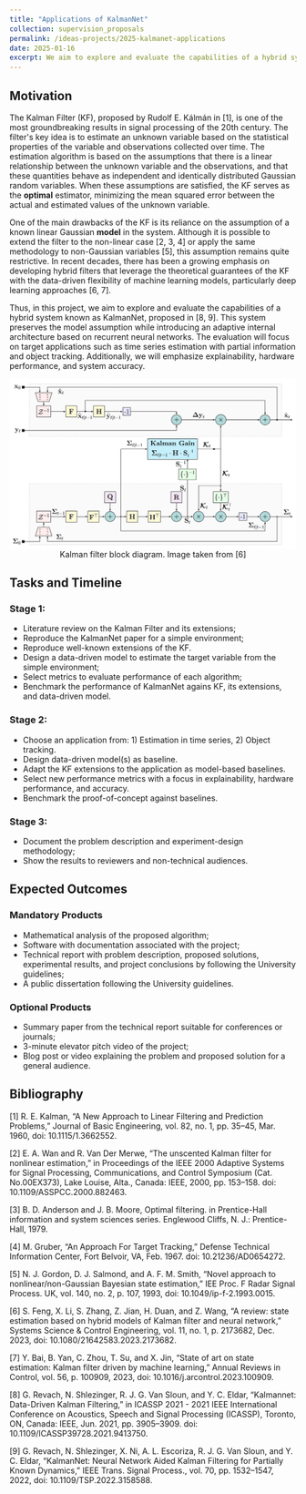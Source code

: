```yaml
---
title: "Applications of KalmanNet"
collection: supervision_proposals
permalink: /ideas-projects/2025-kalmanet-applications
date: 2025-01-16
excerpt: We aim to explore and evaluate the capabilities of a hybrid system known as KalmanNet. 
---
```


## Motivation

The Kalman Filter (KF), proposed by Rudolf E. Kálmán in [1], is one of the most groundbreaking results in signal processing of the 20th century. The filter's key idea is to estimate an unknown variable based on the statistical properties of the variable and observations collected over time. The estimation algorithm is based on the assumptions that there is a linear relationship between the unknown variable and the observations, and that these quantities behave as independent and identically distributed Gaussian random variables. When these assumptions are satisfied, the KF serves as the **optimal** estimator, minimizing the mean squared error between the actual and estimated values of the unknown variable.

One of the main drawbacks of the KF is its reliance on the assumption of a known linear Gaussian **model** in the system. Although it is possible to extend the filter to the non-linear case [2, 3, 4] or apply the same methodology to non-Gaussian variables [5], this assumption remains quite restrictive. In recent decades, there has been a growing emphasis on developing hybrid filters that leverage the theoretical guarantees of the KF with the data-driven flexibility of machine learning models, particularly deep learning approaches [6, 7]. 

Thus, in this project, we aim to explore and evaluate the capabilities of a hybrid system known as KalmanNet, proposed in [8, 9]. This system preserves the model assumption while introducing an adaptive internal architecture based on recurrent neural networks. The evaluation will focus on target applications such as time series estimation with partial information and object tracking. Additionally, we will emphasize explainability, hardware performance, and system accuracy.

<div style="text-align: center;">
    <img src="/images/kalmannet.png"
        alt="Kalman filter block diagram."
        style="display: block; margin-left: auto; margin-right: auto;" />
    <figcaption>Kalman filter block diagram. Image taken from [6]</figcaption>
</div>

## Tasks and Timeline

### Stage 1:
* Literature review on the Kalman Filter and its extensions;
* Reproduce the KalmanNet paper for a simple environment;
* Reproduce well-known extensions of the KF.
* Design a data-driven model to estimate the target variable from the simple environment;
* Select metrics to evaluate performance of each algorithm;
* Benchmark the performance of KalmanNet agains KF, its extensions, and data-driven model.

### Stage 2:
* Choose an application from: 1) Estimation in time series, 2) Object tracking.
* Design data-driven model(s) as baseline.
* Adapt the KF extensions to the application as model-based baselines.
* Select new performance metrics with a focus in explainability, hardware performance, and accuracy.
* Benchmark the proof-of-concept against baselines.

### Stage 3: 
* Document the problem description and experiment-design methodology;
* Show the results to reviewers and non-technical audiences.

## Expected Outcomes

### Mandatory Products
* Mathematical analysis of the proposed algorithm;
* Software with documentation associated with the project;
* Technical report with problem description, proposed solutions, experimental results, and project conclusions by following the University guidelines;
* A public dissertation following the University guidelines.

### Optional Products
* Summary paper from the technical report suitable for conferences or journals;
* 3-minute elevator pitch video of the project;
* Blog post or video explaining the problem and proposed solution for a general audience.

## Bibliography
[1] R. E. Kalman, “A New Approach to Linear Filtering and Prediction Problems,” Journal of Basic Engineering, vol. 82, no. 1, pp. 35–45, Mar. 1960, doi: 10.1115/1.3662552.

[2] E. A. Wan and R. Van Der Merwe, “The unscented Kalman filter for nonlinear estimation,” in Proceedings of the IEEE 2000 Adaptive Systems for Signal Processing, Communications, and Control Symposium (Cat. No.00EX373), Lake Louise, Alta., Canada: IEEE, 2000, pp. 153–158. doi: 10.1109/ASSPCC.2000.882463.

[3] B. D. Anderson and J. B. Moore, Optimal filtering. in Prentice-Hall information and system sciences series. Englewood Cliffs, N. J.: Prentice-Hall, 1979.

[4] M. Gruber, “An Approach For Target Tracking,” Defense Technical Information Center, Fort Belvoir, VA, Feb. 1967. doi: 10.21236/AD0654272.

[5] N. J. Gordon, D. J. Salmond, and A. F. M. Smith, “Novel approach to nonlinear/non-Gaussian Bayesian state estimation,” IEE Proc. F Radar Signal Process. UK, vol. 140, no. 2, p. 107, 1993, doi: 10.1049/ip-f-2.1993.0015.

[6] S. Feng, X. Li, S. Zhang, Z. Jian, H. Duan, and Z. Wang, “A review: state estimation based on hybrid models of Kalman filter and neural network,” Systems Science & Control Engineering, vol. 11, no. 1, p. 2173682, Dec. 2023, doi: 10.1080/21642583.2023.2173682.

[7] Y. Bai, B. Yan, C. Zhou, T. Su, and X. Jin, “State of art on state estimation: Kalman filter driven by machine learning,” Annual Reviews in Control, vol. 56, p. 100909, 2023, doi: 10.1016/j.arcontrol.2023.100909.

[8] G. Revach, N. Shlezinger, R. J. G. Van Sloun, and Y. C. Eldar, “Kalmannet: Data-Driven Kalman Filtering,” in ICASSP 2021 - 2021 IEEE International Conference on Acoustics, Speech and Signal Processing (ICASSP), Toronto, ON, Canada: IEEE, Jun. 2021, pp. 3905–3909. doi: 10.1109/ICASSP39728.2021.9413750.

[9] G. Revach, N. Shlezinger, X. Ni, A. L. Escoriza, R. J. G. Van Sloun, and Y. C. Eldar, “KalmanNet: Neural Network Aided Kalman Filtering for Partially Known Dynamics,” IEEE Trans. Signal Process., vol. 70, pp. 1532–1547, 2022, doi: 10.1109/TSP.2022.3158588.







